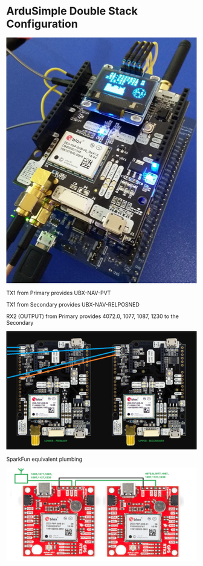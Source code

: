 # ArduSimple Double Stack Configuration

![alt text](simpleRTK2B_DoubleStack.jpg?raw=true)

TX1 from Primary provides UBX-NAV-PVT

TX1 from Secondary provides UBX-NAV-RELPOSNED

RX2 (OUTPUT) from Primary provides 4072.0, 1077, 1087, 1230 to the Secondary

![alt text](simpleRTK2B_Dual.jpg?raw=true)

SparkFun equivalent plumbing

![alt text](SparkFun_Dual_002.jpg?raw=true)
